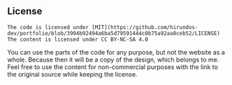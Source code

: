 ## License

    The code is licensed under [MIT](https://github.com/hirundos-dev/portfolio/blob/3994b92494a6ba5d79591444c0b75a92aa8ceb52/LICENSE)
    The content is licensed under CC BY-NC-SA 4.0

You can use the parts of the code for any purpose, but not the website as a whole. Because then it will be a copy of the design, which belongs to me. Feel free to use the content for non-commercial purposes with the link to the original source while keeping the license.
